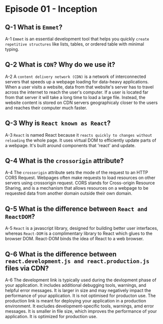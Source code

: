 # Episode 01 - Inception

## Q-1 What is `Emmet`? 
A-1 `Emmet` is an essential development tool that helps you quickly `create repetitive structures` like lists, tables, or ordered table with minimal typing.

## Q-2 What is `CDN`? Why do we use it?
A-2 A `content delivery network (CDN)` is a network of interconnected servers that speeds up a webpage loading for data-heavy applications. When a user visits a website, data from that website's server has to travel across the internet to reach the user's computer. If a user is located far from that server it will take a long time to load a large file. Instead, the website content is stored on CDN servers geographicaly closer to the users and reaches their computer much faster.

## Q-3 Why is `React known as React`?
A-3 `React` is named React because it `reacts quickly to changes without reloading` the whole page. It uses virtual DOM to efficiently update parts of a webpage. It's built around components that 'react' and update.

## Q-4 What is the `crossorigin` attribute?
A-4 The `crossorigin` attribute sets the mode of the request to an HTTP CORS Request. Webpages often make requests to load resources on other servers using crossorigin request. CORS stands for Cross-origin Resource Sharing, and is a mechanism that allows resources on a webpage to be requested data from another domain outside their own domain.

## Q-5 What is the difference between `React and ReactDOM`?
A-5 `React` is a javascript library, designed for building better user interfaces, whereas `React-DOM` is a complimentary library to React which glues to the browser DOM. React-DOM binds the idea of React to a web browser. 

## Q-6 What is the difference between `react.development.js and react.production.js` files via CDN?
A-6 The development link is typically used during the devlopment phase of your application. It includes additional debugging tools, warnings, and helpful error messages. It is larger in size and may negatively impact the performance of your application. It is not optimised for producton use.
The production link is meant for deploying your application in a production environment. It excludes development-specific tools, warnings, amd error messages. It is smaller in file size, which improves the performance of your application. It is optimized for production use.